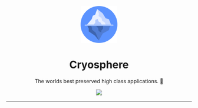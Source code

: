 <div align="center">
  <img src="https://raw.githubusercontent.com/cryo-sphere/.github/main/logo.png" width="100px" />
  <h1 align="center">Cryosphere</h1>
  
  <p>The worlds best preserved high class applications. 🧊</p>

  <a href="https://discord.gg/46v9tr3Wxp" target="_blank">
    <img src="https://discord.com/api/guilds/743145077206941747/embed.png?style=banner2" />
  </a>
</div>

---
